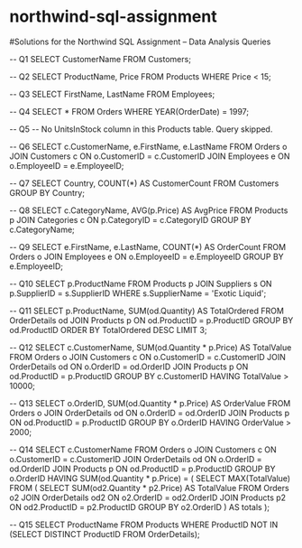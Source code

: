 # northwind-sql-assignment
#Solutions for the Northwind SQL Assignment – Data Analysis Queries

-- Q1
SELECT CustomerName FROM Customers;

-- Q2
SELECT ProductName, Price FROM Products WHERE Price < 15;

-- Q3
SELECT FirstName, LastName FROM Employees;

-- Q4
SELECT * FROM Orders WHERE YEAR(OrderDate) = 1997;

-- Q5
-- No UnitsInStock column in this Products table. Query skipped.

-- Q6
SELECT c.CustomerName, e.FirstName, e.LastName
FROM Orders o
JOIN Customers c ON o.CustomerID = c.CustomerID
JOIN Employees e ON o.EmployeeID = e.EmployeeID;

-- Q7
SELECT Country, COUNT(*) AS CustomerCount FROM Customers GROUP BY Country;

-- Q8
SELECT c.CategoryName, AVG(p.Price) AS AvgPrice
FROM Products p
JOIN Categories c ON p.CategoryID = c.CategoryID
GROUP BY c.CategoryName;

-- Q9
SELECT e.FirstName, e.LastName, COUNT(*) AS OrderCount
FROM Orders o
JOIN Employees e ON o.EmployeeID = e.EmployeeID
GROUP BY e.EmployeeID;

-- Q10
SELECT p.ProductName
FROM Products p
JOIN Suppliers s ON p.SupplierID = s.SupplierID
WHERE s.SupplierName = 'Exotic Liquid';

-- Q11
SELECT p.ProductName, SUM(od.Quantity) AS TotalOrdered
FROM OrderDetails od
JOIN Products p ON od.ProductID = p.ProductID
GROUP BY od.ProductID
ORDER BY TotalOrdered DESC
LIMIT 3;

-- Q12
SELECT c.CustomerName, SUM(od.Quantity * p.Price) AS TotalValue
FROM Orders o
JOIN Customers c ON o.CustomerID = c.CustomerID
JOIN OrderDetails od ON o.OrderID = od.OrderID
JOIN Products p ON od.ProductID = p.ProductID
GROUP BY c.CustomerID
HAVING TotalValue > 10000;

-- Q13
SELECT o.OrderID, SUM(od.Quantity * p.Price) AS OrderValue
FROM Orders o
JOIN OrderDetails od ON o.OrderID = od.OrderID
JOIN Products p ON od.ProductID = p.ProductID
GROUP BY o.OrderID
HAVING OrderValue > 2000;

-- Q14
SELECT c.CustomerName
FROM Orders o
JOIN Customers c ON o.CustomerID = c.CustomerID
JOIN OrderDetails od ON o.OrderID = od.OrderID
JOIN Products p ON od.ProductID = p.ProductID
GROUP BY o.OrderID
HAVING SUM(od.Quantity * p.Price) = (
    SELECT MAX(TotalValue)
    FROM (
        SELECT SUM(od2.Quantity * p2.Price) AS TotalValue
        FROM Orders o2
        JOIN OrderDetails od2 ON o2.OrderID = od2.OrderID
        JOIN Products p2 ON od2.ProductID = p2.ProductID
        GROUP BY o2.OrderID
    ) AS totals
);

-- Q15
SELECT ProductName FROM Products WHERE ProductID NOT IN (SELECT DISTINCT ProductID FROM OrderDetails);
